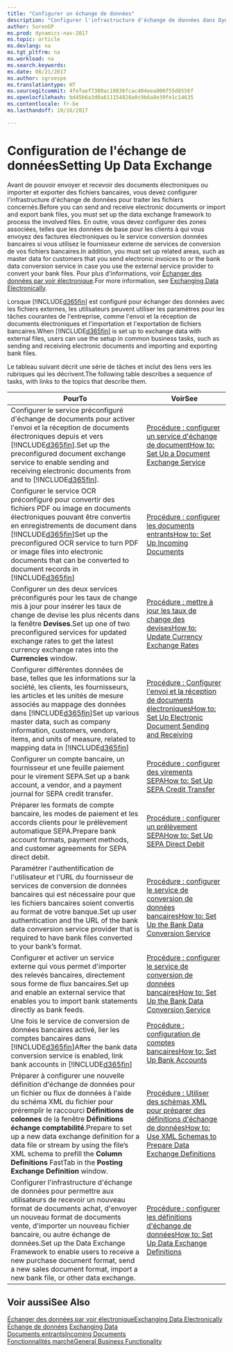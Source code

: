 ```yaml
---
title: "Configurer un échange de données"
description: "Configurer l'infrastructure d'échange de données dans Dynamics NAV"
author: SorenGP
ms.prod: dynamics-nav-2017
ms.topic: article
ms.devlang: na
ms.tgt_pltfrm: na
ms.workload: na
ms.search.keywords: 
ms.date: 08/21/2017
ms.author: sgroespe
ms.translationtype: HT
ms.sourcegitcommit: 4fefaef7380ac10836fcac404eea006f55d8556f
ms.openlocfilehash: bd45b6a3d0a611154828a0c9b6a8e39fe1c14635
ms.contentlocale: fr-be
ms.lasthandoff: 10/16/2017

---
```

# <a name="setting-up-data-exchange"></a><span data-ttu-id="2c734-103">Configuration de l'échange de données</span><span class="sxs-lookup"><span data-stu-id="2c734-103">Setting Up Data Exchange</span></span>
<span data-ttu-id="2c734-104">Avant de pouvoir envoyer et recevoir des documents électroniques ou importer et exporter des fichiers bancaires, vous devez configurer l'infrastructure d'échange de données pour traiter les fichiers concernés.</span><span class="sxs-lookup"><span data-stu-id="2c734-104">Before you can send and receive electronic documents or import and export bank files, you must set up the data exchange framework to process the involved files.</span></span> <span data-ttu-id="2c734-105">En outre, vous devez configurer des zones associées, telles que les données de base pour les clients à qui vous envoyez des factures électroniques ou le service conversion données bancaires si vous utilisez le fournisseur externe de services de conversion de vos fichiers bancaires.</span><span class="sxs-lookup"><span data-stu-id="2c734-105">In addition, you must set up related areas, such as master data for customers that you send electronic invoices to or the bank data conversion service in case you use the external service provider to convert your bank files.</span></span> <span data-ttu-id="2c734-106">Pour plus d'informations, voir [Échanger des données par voir électronique](across-data-exchange.md).</span><span class="sxs-lookup"><span data-stu-id="2c734-106">For more information, see [Exchanging Data Electronically](across-data-exchange.md).</span></span>  

 <span data-ttu-id="2c734-107">Lorsque [!INCLUDE[d365fin](includes/d365fin_md.md)] est configuré pour échanger des données avec les fichiers externes, les utilisateurs peuvent utiliser les paramètres pour les tâches courantes de l'entreprise, comme l'envoi et la réception de documents électroniques et l'importation et l'exportation de fichiers bancaires.</span><span class="sxs-lookup"><span data-stu-id="2c734-107">When [!INCLUDE[d365fin](includes/d365fin_md.md)] is set up to exchange data with external files, users can use the setup in common business tasks, such as sending and receiving electronic documents and importing and exporting bank files.</span></span>  

 <span data-ttu-id="2c734-108">Le tableau suivant décrit une série de tâches et inclut des liens vers les rubriques qui les décrivent.</span><span class="sxs-lookup"><span data-stu-id="2c734-108">The following table describes a sequence of tasks, with links to the topics that describe them.</span></span>  

|<span data-ttu-id="2c734-109">**Pour**</span><span class="sxs-lookup"><span data-stu-id="2c734-109">**To**</span></span>|<span data-ttu-id="2c734-110">**Voir**</span><span class="sxs-lookup"><span data-stu-id="2c734-110">**See**</span></span>|  
|------------|-------------|  
|<span data-ttu-id="2c734-111">Configurer le service préconfiguré d'échange de documents pour activer l'envoi et la réception de documents électroniques depuis et vers [!INCLUDE[d365fin](includes/d365fin_md.md)].</span><span class="sxs-lookup"><span data-stu-id="2c734-111">Set up the preconfigured document exchange service to enable sending and receiving electronic documents from and to [!INCLUDE[d365fin](includes/d365fin_md.md)].</span></span>|[<span data-ttu-id="2c734-112">Procédure : configurer un service d'échange de document</span><span class="sxs-lookup"><span data-stu-id="2c734-112">How to: Set Up a Document Exchange Service</span></span>](across-how-to-set-up-a-document-exchange-service.md)|  
|<span data-ttu-id="2c734-113">Configurer le service OCR préconfiguré pour convertir des fichiers PDF ou image en documents électroniques pouvant être convertis en enregistrements de document dans [!INCLUDE[d365fin](includes/d365fin_md.md)]</span><span class="sxs-lookup"><span data-stu-id="2c734-113">Set up the preconfigured OCR service to turn PDF or image files into electronic documents that can be converted to document records in [!INCLUDE[d365fin](includes/d365fin_md.md)]</span></span>|[<span data-ttu-id="2c734-114">Procédure : configurer les documents entrants</span><span class="sxs-lookup"><span data-stu-id="2c734-114">How to: Set Up Incoming Documents</span></span>](across-how-setup-income-documents.md)|  
|<span data-ttu-id="2c734-115">Configurer un des deux services préconfigurés pour les taux de change mis à jour pour insérer les taux de change de devise les plus récents dans la fenêtre **Devises**.</span><span class="sxs-lookup"><span data-stu-id="2c734-115">Set up one of two preconfigured services for updated exchange rates to get the latest currency exchange rates into the **Currencies** window.</span></span>|[<span data-ttu-id="2c734-116">Procédure : mettre à jour les taux de change des devises</span><span class="sxs-lookup"><span data-stu-id="2c734-116">How to: Update Currency Exchange Rates</span></span>](finance-how-update-currencies.md)|  
|<span data-ttu-id="2c734-117">Configurer différentes données de base, telles que les informations sur la société, les clients, les fournisseurs, les articles et les unités de mesure associés au mappage des données dans [!INCLUDE[d365fin](includes/d365fin_md.md)]</span><span class="sxs-lookup"><span data-stu-id="2c734-117">Set up various master data, such as company information, customers, vendors, items, and units of measure, related to mapping data in [!INCLUDE[d365fin](includes/d365fin_md.md)]</span></span>|[<span data-ttu-id="2c734-118">Procédure : Configurer l'envoi et la réception de documents électroniques</span><span class="sxs-lookup"><span data-stu-id="2c734-118">How to: Set Up Electronic Document Sending and Receiving</span></span>](across-how-to-set-up-electronic-document-sending-and-receiving.md)|  
|<span data-ttu-id="2c734-119">Configurer un compte bancaire, un fournisseur et une feuille paiement pour le virement SEPA.</span><span class="sxs-lookup"><span data-stu-id="2c734-119">Set up a bank account, a vendor, and a payment journal for SEPA credit transfer.</span></span>|[<span data-ttu-id="2c734-120">Procédure : configurer des virements SEPA</span><span class="sxs-lookup"><span data-stu-id="2c734-120">How to: Set Up SEPA Credit Transfer</span></span>](finance-how-to-set-up-sepa-credit-transfer.md)|  
|<span data-ttu-id="2c734-121">Préparer les formats de compte bancaire, les modes de paiement et les accords clients pour le prélèvement automatique SEPA.</span><span class="sxs-lookup"><span data-stu-id="2c734-121">Prepare bank account formats, payment methods, and customer agreements for SEPA direct debit.</span></span>|[<span data-ttu-id="2c734-122">Procédure : configurer un prélèvement SEPA</span><span class="sxs-lookup"><span data-stu-id="2c734-122">How to: Set Up SEPA Direct Debit</span></span>](finance-how-to-set-up-sepa-direct-debit.md)|  
|<span data-ttu-id="2c734-123">Paramétrer l'authentification de l'utilisateur et l'URL du fournisseur de services de conversion de données bancaires qui est nécessaire pour que les fichiers bancaires soient convertis au format de votre banque.</span><span class="sxs-lookup"><span data-stu-id="2c734-123">Set up user authentication and the URL of the bank data conversion service provider that is required to have bank files converted to your bank’s format.</span></span>|[<span data-ttu-id="2c734-124">Procédure : configurer le service de conversion de données bancaires</span><span class="sxs-lookup"><span data-stu-id="2c734-124">How to: Set Up the Bank Data Conversion Service</span></span>](bank-how-setup-bank-data-conversion-service.md)|  
|<span data-ttu-id="2c734-125">Configurer et activer un service externe qui vous permet d'importer des relevés bancaires, directement sous forme de flux bancaires.</span><span class="sxs-lookup"><span data-stu-id="2c734-125">Set up and enable an external service that enables you to import bank statements directly as bank feeds.</span></span>|[<span data-ttu-id="2c734-126">Procédure : configurer le service de conversion de données bancaires</span><span class="sxs-lookup"><span data-stu-id="2c734-126">How to: Set Up the Bank Data Conversion Service</span></span>](bank-how-setup-bank-data-conversion-service.md)|  
|<span data-ttu-id="2c734-127">Une fois le service de conversion de données bancaires activé, lier les comptes bancaires dans [!INCLUDE[d365fin](includes/d365fin_md.md)]</span><span class="sxs-lookup"><span data-stu-id="2c734-127">After the bank data conversion service is enabled, link bank accounts in [!INCLUDE[d365fin](includes/d365fin_md.md)]</span></span>|[<span data-ttu-id="2c734-128">Procédure : configuration de comptes bancaires</span><span class="sxs-lookup"><span data-stu-id="2c734-128">How to: Set Up Bank Accounts</span></span>](bank-how-setup-bank-accounts.md)|  
|<span data-ttu-id="2c734-129">Préparer à configurer une nouvelle définition d'échange de données pour un fichier ou flux de données à l'aide du schéma XML du fichier pour préremplir le raccourci **Définitions de colonnes** de la fenêtre **Définitions échange comptabilité**.</span><span class="sxs-lookup"><span data-stu-id="2c734-129">Prepare to set up a new data exchange definition for a data file or stream by using the file’s XML schema to prefill the **Column Definitions** FastTab in the **Posting Exchange Definition** window.</span></span>|[<span data-ttu-id="2c734-130">Procédure : Utiliser des schémas XML pour préparer des définitions d'échange de données</span><span class="sxs-lookup"><span data-stu-id="2c734-130">How to: Use XML Schemas to Prepare Data Exchange Definitions</span></span>](across-how-to-use-xml-schemas-to-prepare-data-exchange-definitions.md)|  
|<span data-ttu-id="2c734-131">Configurer l'infrastructure d'échange de données pour permettre aux utilisateurs de recevoir un nouveau format de documents achat, d'envoyer un nouveau format de documents vente, d'importer un nouveau fichier bancaire, ou autre échange de données.</span><span class="sxs-lookup"><span data-stu-id="2c734-131">Set up the Data Exchange Framework to enable users to receive a new purchase document format, send a new sales document format, import a new bank file, or other data exchange.</span></span>|[<span data-ttu-id="2c734-132">Procédure : configurer les définitions d'échange de données</span><span class="sxs-lookup"><span data-stu-id="2c734-132">How to: Set Up Data Exchange Definitions</span></span>](across-how-to-set-up-data-exchange-definitions.md)|  

## <a name="see-also"></a><span data-ttu-id="2c734-133">Voir aussi</span><span class="sxs-lookup"><span data-stu-id="2c734-133">See Also</span></span>  
[<span data-ttu-id="2c734-134">Échanger des données par voir électronique</span><span class="sxs-lookup"><span data-stu-id="2c734-134">Exchanging Data Electronically</span></span>](across-data-exchange.md)  
<span data-ttu-id="2c734-135">[Échange de données](across-exchange-data.md) </span><span class="sxs-lookup"><span data-stu-id="2c734-135">[Exchanging Data](across-exchange-data.md) </span></span>  
[<span data-ttu-id="2c734-136">Documents entrants</span><span class="sxs-lookup"><span data-stu-id="2c734-136">Incoming Documents</span></span>](across-income-documents.md)  
[<span data-ttu-id="2c734-137">Fonctionnalités marché</span><span class="sxs-lookup"><span data-stu-id="2c734-137">General Business Functionality</span></span>](ui-across-business-areas.md)  

